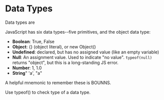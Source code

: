 # Data Types

Data types are

JavaScript has six data types--five primitives, and the object data type:

* **Boolean**: True, False
* **Object**: {} (object literal), or new Object()
* **Undefined**: declared, but has no assigned value (like an empty variable)
* **Null**: An assignment value. Used to indicate "no value". `typeof(null)` returns "object", but this is a long-standing JS error.
* **Number**: 1, 1.0
* **String**" 'a', "a"

A helpful mnemonic to remember these is BOUNNS. 

Use typeof() to check type of a data type.



